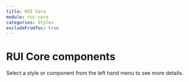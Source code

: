 ```yaml
---
title: RUI Core
module: rui-core
categories: Styles
excludeFromToc: true
---
```

# RUI Core components

Select a style or component from the left hand menu to see more details.
